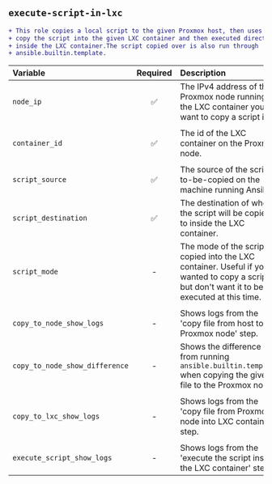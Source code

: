 
## `execute-script-in-lxc`

```diff
+ This role copies a local script to the given Proxmox host, then uses pct to
+ copy the script into the given LXC container and then executed directly 
+ inside the LXC container.The script copied over is also run through 
+ ansible.builtin.template.
```

Variable|Required|Description|Default
:---|:---:|:---|:---:
`node_ip`| ✅ |The IPv4 address of the Proxmox node running the LXC container you want to copy a script into.|-
|||
`container_id`| ✅ |The id of the LXC container on the Proxmox node.|-
|||
`script_source`| ✅ |The source of the script to-be-copied on the machine running Ansible.|-
`script_destination`| ✅ |The destination of where the script will be copied to inside the LXC container.|-
`script_mode`| - |The mode of the script copied into the LXC container. Useful if you wanted to copy a script but don't want it to be executed at this time.|`0755`
|||
`copy_to_node_show_logs`| - |Shows logs from the 'copy file from host to Proxmox node' step.|`true`
`copy_to_node_show_difference`| - |Shows the difference from running `ansible.builtin.template` when copying the given file to the Proxmox node.|`false`
|||
`copy_to_lxc_show_logs`| - |Shows logs from the 'copy file from Proxmox node into LXC container' step.|`true`
|||
`execute_script_show_logs`| - |Shows logs from the 'execute the script inside the LXC container' step.|`true`